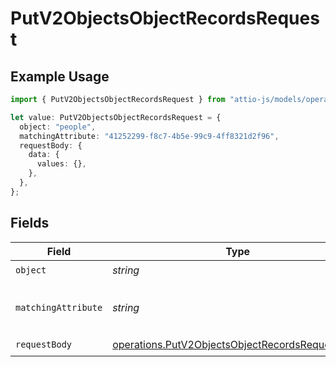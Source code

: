 # PutV2ObjectsObjectRecordsRequest

## Example Usage

```typescript
import { PutV2ObjectsObjectRecordsRequest } from "attio-js/models/operations";

let value: PutV2ObjectsObjectRecordsRequest = {
  object: "people",
  matchingAttribute: "41252299-f8c7-4b5e-99c9-4ff8321d2f96",
  requestBody: {
    data: {
      values: {},
    },
  },
};
```

## Fields

| Field                                                                                                              | Type                                                                                                               | Required                                                                                                           | Description                                                                                                        | Example                                                                                                            |
| ------------------------------------------------------------------------------------------------------------------ | ------------------------------------------------------------------------------------------------------------------ | ------------------------------------------------------------------------------------------------------------------ | ------------------------------------------------------------------------------------------------------------------ | ------------------------------------------------------------------------------------------------------------------ |
| `object`                                                                                                           | *string*                                                                                                           | :heavy_check_mark:                                                                                                 | N/A                                                                                                                | people                                                                                                             |
| `matchingAttribute`                                                                                                | *string*                                                                                                           | :heavy_check_mark:                                                                                                 | N/A                                                                                                                | 41252299-f8c7-4b5e-99c9-4ff8321d2f96                                                                               |
| `requestBody`                                                                                                      | [operations.PutV2ObjectsObjectRecordsRequestBody](../../models/operations/putv2objectsobjectrecordsrequestbody.md) | :heavy_check_mark:                                                                                                 | N/A                                                                                                                |                                                                                                                    |